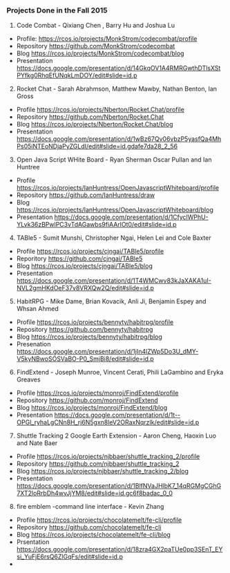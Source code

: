 ### Projects Done in the Fall 2015

1) Code Combat - Qixiang Chen , Barry Hu and Joshua Lu  
  - Profile: https://rcos.io/projects/MonkStrom/codecombat/profile 
  - Repository https://github.com/MonkStrom/codecombat
  - Blog https://rcos.io/projects/MonkStrom/codecombat/blog
  - Presentation https://docs.google.com/presentation/d/14GkqOV1A4RMRGwthDTlsXStPYfkg0RhqEfUNqkLmDOY/edit#slide=id.p

2) Rocket Chat - Sarah Abrahmson, Matthew Mawby, Nathan Benton, Ian Gross
  - Profile https://rcos.io/projects/Nberton/Rocket.Chat/profile
  - Repository https://github.com/Nberton/Rocket.Chat
  - Blog https://rcos.io/projects/Nberton/Rocket.Chat/blog
  - Presentation https://docs.google.com/presentation/d/1wBz67Qv06vbzP5yasfQa4MhPs05iNTEoNDjaPyZGLdI/edit#slide=id.gdafe7da28_2_56
  
3) Open Java Script WHite Board - Ryan Sherman Oscar Pullan and Ian Huntree
  - Profile https://rcos.io/projects/IanHuntress/OpenJavascriptWhiteboard/profile
  - Repository https://github.com/IanHuntress/draw
  - Blog https://rcos.io/projects/IanHuntress/OpenJavascriptWhiteboard/blog
  - Presentation https://docs.google.com/presentation/d/1CfyclWPhU-YLvk36zBPwlPC3vTdAGawbs9fiAArlOt0/edit#slide=id.p

4) TABle5 - Sumit Munshi, Christopher Ngai, Helen Lei and Cole Baxter
  - Profile https://rcos.io/projects/cjngai/TABle5/profile
  - Reporitory https://github.com/cjngai/TABle5
  - Blog https://rcos.io/projects/cjngai/TABle5/blog
  - Presentation https://docs.google.com/presentation/d/1T4WMCwv83kJaXAKA1uI-NVL2gmHKdOeF37v8VRXQw2Q/edit#slide=id.p
  
5) HabitRPG - Mike Dame, Brian Kovacik, Anli Ji, Benjamin Espey and Whsan Ahmed
  - Profile https://rcos.io/projects/bennyty/habitrpg/profile
  - Repository https://github.com/bennyty/habitrpg
  - Blog https://rcos.io/projects/bennyty/habitrpg/blog
  - Presenation https://docs.google.com/presentation/d/1jIn4lZWp5Do3U_dMY-V5kyNBwoSOSVaBO-P0_SmjBi8/edit#slide=id.p
  
6) FindExtend - Joseph Munroe, Vincent Cerati, Phili LaGambino and Eryka Greaves
  - Profile https://rcos.io/projects/monroj/FindExtend/profile
  - Repository https://github.com/monroj/FindExtend
  - Blog https://rcos.io/projects/monroj/FindExtend/blog
  - Presentation https://docs.google.com/presentation/d/1t--OPGl_ryhaLgCNn8H_rj6N5gxn8leV2ORaxNqrzIk/edit#slide=id.p
  
7) Shuttle Tracking 2 Google Earth Extension - Aaron Cheng, Haoxin Luo and Nate Baer
  - Profile https://rcos.io/projects/njbbaer/shuttle_tracking_2/profile
  - Repository https://github.com/njbbaer/shuttle_tracking_2
  - Blog https://rcos.io/projects/njbbaer/shuttle_tracking_2/blog
  - Presentation https://docs.google.com/presentation/d/1BlfNVaJHlbK7_14qRGMgCGhG7XT2loRrbDh4wvJjYM8/edit#slide=id.gc6f8badac_0_0
  
8) fire emblem -command line interface  - Kevin Zhang
  - Profile https://rcos.io/projects/chocolatemelt/fe-cli/profile
  - Repository https://github.com/chocolatemelt/fe-cli
  - Blog https://rcos.io/projects/chocolatemelt/fe-cli/blog
  - Prsentation https://docs.google.com/presentation/d/18zra4GX2paTUe0pp3SEnT_EYsi_YuFjE6rsQ6ZlGqFs/edit#slide=id.p
-
